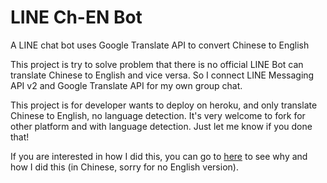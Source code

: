 # LINE Ch-EN Bot
A LINE chat bot uses Google Translate API to convert Chinese to English

This project is try to solve problem that there is no official LINE Bot can translate Chinese to English and vice versa. So I connect LINE Messaging API v2 and Google Translate API for my own group chat.

This project is for developer wants to deploy on heroku, and only translate Chinese to English, no language detection. It's very welcome to fork for other platform and with language detection. Just let me know if you done that!

If you are interested in how I did this, you can go to [here](https://medium.com/@md.tsai/%E9%A1%8C%E5%A4%96%E8%A9%B1%E4%B9%8B-line-%E4%B8%AD%E6%96%87%E7%BF%BB%E8%8B%B1%E6%96%87-bot-a76ccb3172c8) to see why and how I did this (in Chinese, sorry for no English version).
